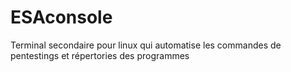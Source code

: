 # ESAconsole
Terminal secondaire pour linux qui automatise les commandes de pentestings et répertories des programmes
